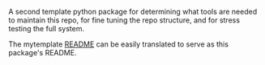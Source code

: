 A second template python package for determining what tools are needed to maintain
this repo, for fine tuning the repo structure, and for stress testing the full
system.

The mytemplate
[README](https://github.com/POptUS/template_repo/blob/main/mytemplate_pypkg/README.md)
can be easily translated to serve as this package's README.
